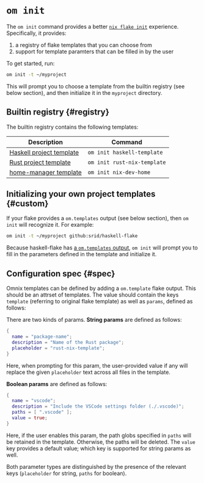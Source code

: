# `om init`

The `om init` command provides a better [`nix flake init`](https://nix.dev/manual/nix/2.18/command-ref/new-cli/nix3-flake-init) experience. Specifically, it provides:

1. a registry of flake templates that you can choose from
2. support for template paramters that can be filled in by the user

To get started, run:

```sh
om init -t ~/myproject
```

This will prompt you to choose a template from the builtin registry (see below section), and then initialize it in the `myproject` directory.

## Builtin registry {#registry}

The builtin registry contains the following templates:

| Description | Command |
|-------------|---------|
| [Haskell project template](https://github.com/srid/haskell-template) | `om init haskell-template` |
| [Rust project template](https://github.com/srid/rust-nix-template) | `om init rust-nix-template` |
| [home-manager template](https://github.com/juspay/nix-dev-home) | `om init nix-dev-home` |

## Initializing your own project templates {#custom}

If your flake provides a `om.templates` output (see below section), then `om init` will recognize it. For example:

```sh
om init -t ~/myproject github:srid/haskell-flake
```

Because haskell-flake has [a `om.templates` output](https://github.com/srid/haskell-flake/blob/31d7f050935f5a543212b7624d245f918ab14275/flake.nix#L16-L26), `om init` will prompt you to fill in the parameters defined in the template and initialize it.

## Configuration spec {#spec}

Omnix templates can be defined by adding a `om.template` flake output. This should be an attrset of templates. The value should contain the keys `template` (referring to original flake template) as well as `params`, defined as follows:

There are two kinds of params. **String params** are defined as follows:

```nix
{
  name = "package-name";
  description = "Name of the Rust package";
  placeholder = "rust-nix-template";
}
```

Here, when prompting for this param, the user-provided value if any will replace the given `placeholder` text across all files in the template.

**Boolean params** are defined as follows:

```nix
{
  name = "vscode";
  description = "Include the VSCode settings folder (./.vscode)";
  paths = [ ".vscode" ];
  value = true;
}
```

Here, if the user enables this param, the path globs specified in `paths` will be retained in the template. Otherwise, the paths will be deleted. The `value` key provides a default value; which key is supported for string params as well.

Both parameter types are distinguished by the presence of the relevant keys (`placeholder` for string, `paths` for boolean).
